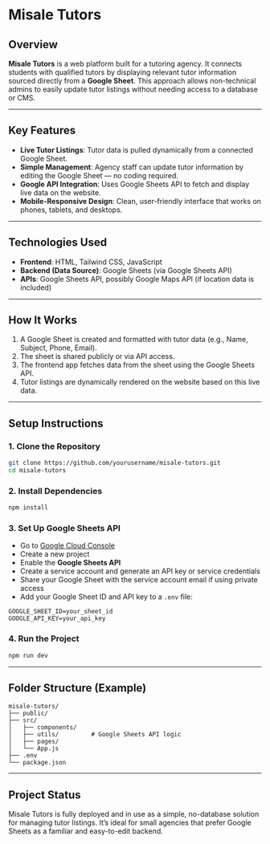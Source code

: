 

# Misale Tutors

## Overview

**Misale Tutors** is a web platform built for a tutoring agency. It connects students with qualified tutors by displaying relevant tutor information sourced directly from a **Google Sheet**. This approach allows non-technical admins to easily update tutor listings without needing access to a database or CMS.

---

## Key Features

* **Live Tutor Listings**: Tutor data is pulled dynamically from a connected Google Sheet.
* **Simple Management**: Agency staff can update tutor information by editing the Google Sheet — no coding required.
* **Google API Integration**: Uses Google Sheets API to fetch and display live data on the website.
* **Mobile-Responsive Design**: Clean, user-friendly interface that works on phones, tablets, and desktops.

---

## Technologies Used

* **Frontend**: HTML, Tailwind CSS, JavaScript
* **Backend (Data Source)**: Google Sheets (via Google Sheets API)
* **APIs**: Google Sheets API, possibly Google Maps API (if location data is included)

---

## How It Works

1. A Google Sheet is created and formatted with tutor data (e.g., Name, Subject, Phone, Email).
2. The sheet is shared publicly or via API access.
3. The frontend app fetches data from the sheet using the Google Sheets API.
4. Tutor listings are dynamically rendered on the website based on this live data.

---

## Setup Instructions

### 1. Clone the Repository

```bash
git clone https://github.com/yourusername/misale-tutors.git
cd misale-tutors
```

### 2. Install Dependencies

```bash
npm install
```

### 3. Set Up Google Sheets API

* Go to [Google Cloud Console](https://console.cloud.google.com/)
* Create a new project
* Enable the **Google Sheets API**
* Create a service account and generate an API key or service credentials
* Share your Google Sheet with the service account email if using private access
* Add your Google Sheet ID and API key to a `.env` file:

```
GOOGLE_SHEET_ID=your_sheet_id
GOOGLE_API_KEY=your_api_key
```

### 4. Run the Project

```bash
npm run dev
```

---

## Folder Structure (Example)

```
misale-tutors/
├── public/
├── src/
│   ├── components/
│   ├── utils/         # Google Sheets API logic
│   ├── pages/
│   └── App.js
├── .env
└── package.json
```

---

## Project Status

Misale Tutors is fully deployed and in use as a simple, no-database solution for managing tutor listings. It’s ideal for small agencies that prefer Google Sheets as a familiar and easy-to-edit backend.


